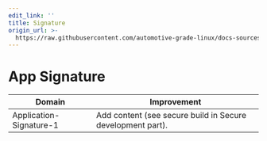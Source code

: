 ```yaml
---
edit_link: ''
title: Signature
origin_url: >-
  https://raw.githubusercontent.com/automotive-grade-linux/docs-sources/master/docs/security-blueprint/part-6/3-Signature.md
---
```


<!-- WARNING: This file is generated by fetch_docs.js using /home/boron/Documents/AGL/docs-webtemplate/site/_data/tocs/architecture/master/security_blueprint-security-blueprint-book.yml -->

# App Signature

<!-- section-todo -->

Domain                  | Improvement
----------------------- | ----------------------------------------------------------
Application-Signature-1 | Add content (see secure build in Secure development part).

<!-- end-section-todo -->
